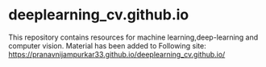 # deeplearning_cv.github.io
This repository contains resources for machine learning,deep-learning and computer vision.
Material has been added to Following site:
https://pranavnijampurkar33.github.io/deeplearning_cv.github.io/
